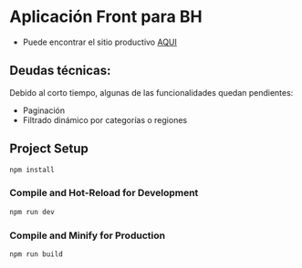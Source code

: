 # Aplicación Front para BH

- Puede encontrar el sitio productivo [AQUI](https://bh-news-frontend-2v1bvyvwl-arielmoguillansky.vercel.app/)

## Deudas técnicas:

Debido al corto tiempo, algunas de las funcionalidades quedan pendientes:

- Paginación
- Filtrado dinámico por categorías o regiones

## Project Setup

```sh
npm install
```

### Compile and Hot-Reload for Development

```sh
npm run dev
```

### Compile and Minify for Production

```sh
npm run build
```
